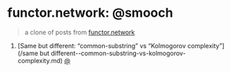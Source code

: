 # functor.network: @smooch
> a clone of posts from [functor.network](https://functor.network/user/3157)

1. [Same but different: “common-substring” vs “Kolmogorov complexity”](/same but different--common-substring-vs-kolmogorov-complexity.md)  [@](https://functor.network/user/3157/entry/1256)

